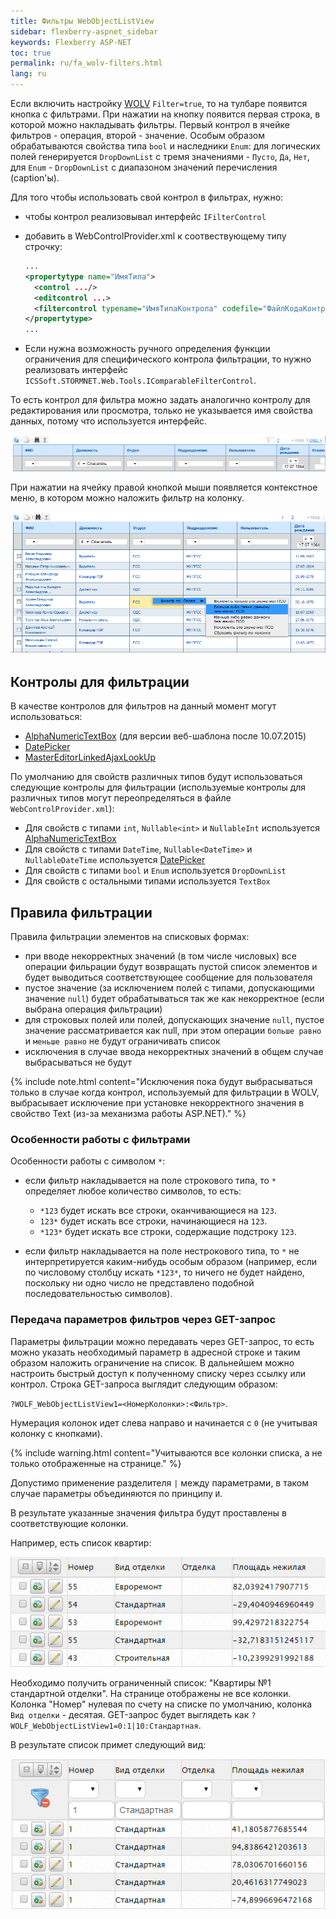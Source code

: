 ```yaml
---
title: Фильтры WebObjectListView
sidebar: flexberry-aspnet_sidebar
keywords: Flexberry ASP-NET
toc: true
permalink: ru/fa_wolv-filters.html
lang: ru
---
```


Если включить настройку [WOLV](fa_web-object-list-view.html) `Filter=true`, то на тулбаре появится кнопка с фильтрами. При нажатии на кнопку появится первая строка, в которой можно накладывать фильтры. Первый контрол в ячейке фильтров - операция, второй - значение. Особым образом обрабатываются свойства типа `bool` и наследники `Enum`: для логических полей генерируется `DropDownList` с тремя значениями - `Пусто`, `Да`, `Нет`, для `Enum` - `DropDownList` с диапазоном значений перечисления (caption'ы).

Для того чтобы использовать свой контрол в фильтрах, нужно:

* чтобы контрол реализовывал интерфейс `IFilterControl`
* добавить в WebControlProvider.xml к соотвествующему типу строчку:

    ```xml
    ...
    <propertytype name="ИмяТипа">
      <control .../>
      <editcontrol ...>
      <filtercontrol typename="ИмяТипаКонтрола" codefile="ФайлКодаКонтрола" />
    </propertytype>
    ...
    ```
    
* Если нужна возможность ручного определения функции ограничения для специфического контрола фильтрации, то нужно реализовать интерфейс `ICSSoft.STORMNET.Web.Tools.IComparableFilterControl`.

То есть контрол для фильтра можно задать аналогично контролу для редактирования или просмотра, только не указывается имя свойства данных, потому что
используется интерфейс.

![](/images/pages/products/flexberry-aspnet/controls/wolv/wolv-filters.png)

При нажатии на ячейку правой кнопкой мыши появляется контекстное меню, в котором можно наложить фильтр на колонку.

![](/images/pages/products/flexberry-aspnet/controls/wolv/wolv-context-filters.png)

## Контролы для фильтрации

В качестве контролов для фильтров на данный момент могут использоваться:

* [AlphaNumericTextBox](fa_alpha-numeric-textbox.html) (для версии веб-шаблона после 10.07.2015)
* [DatePicker](fa_date-picker.html)
* [MasterEditorLinkedAjaxLookUp](fa_master-editor-linked-ajax-lookup.html)

По умолчанию для свойств различных типов будут использоваться следующие контролы для фильтрации (используемые контролы для различных типов могут переопределяться в файле `WebControlProvider.xml`):

* Для свойств с типами `int`, `Nullable<int>` и `NullableInt` используется [AlphaNumericTextBox](fa_alpha-numeric-textbox.html)
* Для свойств с типами `DateTime`, `Nullable<DateTime>` и `NullableDateTime` используется [DatePicker](fa_date-picker.html)
* Для свойств с типами `bool` и `Enum` используется `DropDownList`
* Для свойств с остальными типами используется `TextBox`

## Правила фильтрации

Правила фильтрации элементов на списковых формах:

* при вводе некорректных значений (в том числе числовых) все операции фильрации будут возвращать пустой список элементов и будет выводиться соответствующее сообщение для пользователя
* пустое значение (за исключением полей с типами, допускающими значение `null`) будет обрабатываться так же как некорректное (если выбрана операция фильтрации)
* для строковых полей или полей, допускающих значение `null`, пустое значение рассматривается как null, при этом операции `больше равно` и `меньше равно` не будут ограничивать список 
* исключения в случае ввода некорректных значений в общем случае выбрасываться не будут

{% include note.html content="Исключения пока будут выбрасываться только в случае когда контрол, используемый для фильтрации в WOLV, выбрасывает исключение при установке некорректного значения в свойство Text (из-за механизма работы ASP.NET)." %}

### Особенности работы с фильтрами

Особенности работы с символом `*`:

* если фильтр накладывается на поле строкового типа, то `*` определяет любое количество символов, то есть:

    * `*123` будет искать все строки, оканчивающиеся на `123`.
    * `123*` будет искать все строки, начинающиеся на `123`.
    * `*123*` будет искать все строки, содержащие подстроку `123`.
    
* если фильтр накладывается на поле нестрокового типа, то `*` не интерпретируется каким-нибудь особым образом (например, если по числовому столбцу искать `*123*`, то ничего не будет найдено, поскольку ни одно число не представлено подобной последовательностью символов).

### Передача параметров фильтров через GET-запрос

Параметры фильтрации можно передавать через GET-запрос, то есть можно указать необходимый параметр в адресной строке и таким образом наложить ограничение на список. В дальнейшем можно настроить быстрый доступ к полученному списку через ссылку или контрол. Строка GET-запроса выглядит следующим образом: 

`?WOLF_WebObjectListView1=<НомерКолонки>:<Фильтр>`.

Нумерация колонок идет слева направо и начинается с `0` (не учитывая колонку с кнопками).

{% include warning.html content="Учитываются все колонки списка, а не только отображенные на странице." %}

Допустимо применение разделителя `|` между параметрами, в таком случае параметры объединяются по принципу `И`.

В результате указанные значения фильтра будут проставлены в соответствующие колонки.

Например, есть список квартир:

![](/images/pages/products/flexberry-aspnet/controls/wolv/apartments1.png)

Необходимо получить ограниченный список: "Квартиры №1 стандартной отделки". На странице отображены не все колонки. Колонка "Номер" нулевая по счету на списке по умолчанию, колонка `Вид отделки` - десятая. GET-запрос будет выглядеть как `?WOLF_WebObjectListView1=0:1|10:Стандартная`.

В результате список примет следующий вид: 

![](/images/pages/products/flexberry-aspnet/controls/wolv/apartments2.png)
